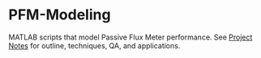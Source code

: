 # PFM-Modeling
MATLAB scripts that model Passive Flux Meter performance. See [Project Notes](https://github.com/unignostik/PFM-Modeling/blob/master/ScriptNotesdocx.pdf) for outline, techniques, QA, and applications.
